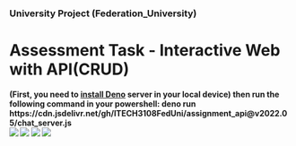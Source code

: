 <h3>University Project (Federation_University)</h3>
<h1>Assessment Task - Interactive Web with API(CRUD)</h1>
<b>(First, you need to <a href="https://deno.land/">install Deno</a> server 
in your local device) then run the following command in your powershell: deno run https://cdn.jsdelivr.net/gh/ITECH3108FedUni/assignment_api@v2022.05/chat_server.js<b>
<br>

<img src="https://imgur.com/4UxosSa.png">
<img src="https://imgur.com/bfikcJS.png">
<img src="https://imgur.com/PbBs6Oh.png">
<img src="https://imgur.com/FKy1ved.png">
